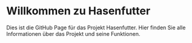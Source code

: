 # Willkommen zu Hasenfutter

Dies ist die GitHub Page für das Projekt Hasenfutter. Hier finden Sie alle Informationen über das Projekt und seine Funktionen.